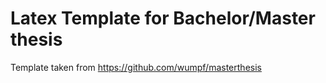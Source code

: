 # Latex Template for Bachelor/Master thesis

Template taken from https://github.com/wumpf/masterthesis

